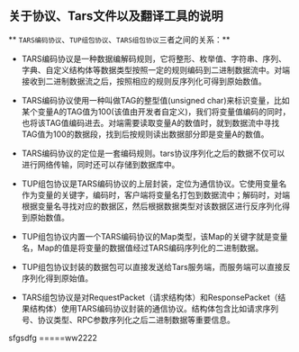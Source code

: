 
## 关于协议、Tars文件以及翻译工具的说明

** `TARS编码协议`、`TUP组包协议`、`TARS组包协议`三者之间的关系：**

- TARS编码协议是一种数据编解码规则，它将整形、枚举值、字符串、序列、字典、自定义结构体等数据类型按照一定的规则编码到二进制数据流中。对端接收到二进制数据流之后，按照相应的规则反序列化可得到原始数值。

- TARS编码协议使用一种叫做TAG的整型值(unsigned char)来标识变量，比如某个变量A的TAG值为100(该值由开发者自定义)，我们将变量值编码的同时，也将该TAG值编码进去。对端需要读取变量A的数值时，就到数据流中寻找TAG值为100的数据段，找到后按规则读出数据部分即是变量A的数值。

- TARS编码协议的定位是一套编码规则。tars协议序列化之后的数据不仅可以进行网络传输，同时还可以存储到数据库中。

- TUP组包协议是TARS编码协议的上层封装，定位为通信协议。它使用变量名作为变量的关键字，编码时，客户端将变量名打包到数据流中；解码时，对端根据变量名寻找对应的数据区，然后根据数据类型对该数据区进行反序列化得到原始数值。

- TUP组包协议内置一个TARS编码协议的Map类型，该Map的关键字就是变量名，Map的值是将变量的数据值经过TARS编码序列化的二进制数据。

- TUP组包协议封装的数据包可以直接发送给Tars服务端，而服务端可以直接反序列化得到原始值。

- TARS组包协议是对RequestPacket（请求结构体）和ResponsePacket（结果结构体）使用TARS编码协议封装的通信协议。结构体包含比如请求序列号、协议类型、RPC参数序列化之后二进制数据等重要信息。


sfgsdfg =====ww2222

